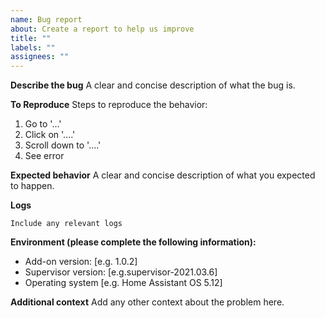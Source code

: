 ```yaml
---
name: Bug report
about: Create a report to help us improve
title: ""
labels: ""
assignees: ""
---
```


**Describe the bug**
A clear and concise description of what the bug is.

**To Reproduce**
Steps to reproduce the behavior:

1. Go to '...'
2. Click on '....'
3. Scroll down to '....'
4. See error

**Expected behavior**
A clear and concise description of what you expected to happen.

**Logs**

```
Include any relevant logs
```

**Environment (please complete the following information):**

- Add-on version: [e.g. 1.0.2]
- Supervisor version: [e.g.supervisor-2021.03.6]
- Operating system [e.g. Home Assistant OS 5.12]

**Additional context**
Add any other context about the problem here.
 